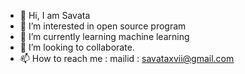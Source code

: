 - 👋 Hi, I am Savata 
- 👀 I’m interested in open source program
- 🌱 I’m currently learning machine learning
- 💞️ I’m looking to collaborate.
- 📫 How to reach me : mailid : savataxvii@gmail.com
                     

<!---
Savataxviii/Savataxviii is a ✨ special ✨ repository because its `README.md` (this file) appears on your GitHub profile.
You can click the Preview link to take a look at your changes.
--->

